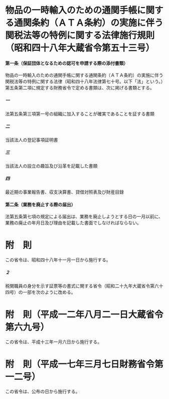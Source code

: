 # 物品の一時輸入のための通関手帳に関する通関条約（ＡＴＡ条約）の実施に伴う関税法等の特例に関する法律施行規則（昭和四十八年大蔵省令第五十三号）
#### 第一条（保証団体となるための認可を申請する際の添付書類）
物品の一時輸入のための通関手帳に関する通関条約（ＡＴＡ条約）の実施に伴う関税法等の特例に関する法律（昭和四十八年法律第七十号。以下「法」という。）第五条第二項に規定する財務省令で定める書類は、次に掲げる書類とする。
##### 一
法第五条第三項第一号の組織に加入することが確実であることを証する書類
##### 二
当該法人の登記事項証明書
##### 三
当該法人の設立の趣旨及び沿革を記載した書類
##### 四
最近期の事業報告書、収支決算書、貸借対照表及び財産目録
#### 第二条（業務を廃止する際の届出）
法第五条第七項の規定による届出は、業務を廃止しようとする日の一月以前に、業務の廃止の年月日及び理由を記載した書面でしなければならない。
# 附　則
この省令は、昭和四十八年十一月一日から施行する。
##### ２
税関職員の身分を示す証票等の書式に関する省令（昭和二十九年大蔵省令第六十四号）の一部を次のように改める。
# 附　則（平成一二年八月二一日大蔵省令第六九号）
この省令は、平成十三年一月六日から施行する。
# 附　則（平成一七年三月七日財務省令第一二号）
この省令は、公布の日から施行する。
